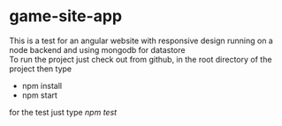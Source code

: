 # game-site-app
This is a test for an angular website with responsive design running on a node backend and using mongodb for datastore<br>
To run the project just check out from github, in the root directory of the project then type<br>
* npm install
* npm start

for the test just type *npm test*


